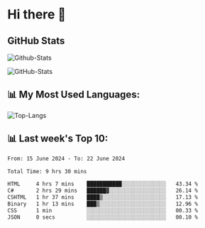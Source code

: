 # Hi there 👋

## GitHub Stats
![Github-Stats](https://github-readme-stats-sigma-five.vercel.app/api?username=ltorson&show_icons=true&theme=radical&count_private=true)

![GitHub-Stats](https://github-readme-stats.vercel.app/api/wakatime?username=LeeTorson&theme=synthwave&size_weight=0.5&count_weight=0.5&title_color=36F9F6&langs_count=10&count_private=true)

## 📊 My Most Used Languages:
![Top-Langs](https://github-readme-stats-sigma-five.vercel.app/api/top-langs/?username=LTorson&layout=compact&langs_count=10)


## 📊 Last week's Top 10:
<!--START_SECTION:waka-->

```txt
From: 15 June 2024 - To: 22 June 2024

Total Time: 9 hrs 30 mins

HTML     4 hrs 7 mins    ███████████░░░░░░░░░░░░░░   43.34 %
C#       2 hrs 29 mins   ██████▓░░░░░░░░░░░░░░░░░░   26.14 %
CSHTML   1 hr 37 mins    ████▒░░░░░░░░░░░░░░░░░░░░   17.13 %
Binary   1 hr 13 mins    ███▒░░░░░░░░░░░░░░░░░░░░░   12.96 %
CSS      1 min           ░░░░░░░░░░░░░░░░░░░░░░░░░   00.33 %
JSON     0 secs          ░░░░░░░░░░░░░░░░░░░░░░░░░   00.10 %
```

<!--END_SECTION:waka-->
